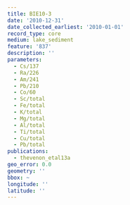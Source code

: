 ```yaml
---
title: BIE10-3
date: '2010-12-31'
date_collected_earliest: '2010-01-01'
record_type: core
medium: lake_sediment
feature: '837'
description: ''
parameters:
  - Cs/137
  - Ra/226
  - Am/241
  - Pb/210
  - Co/60
  - Sc/total
  - Fe/total
  - K/total
  - Mg/total
  - Al/total
  - Ti/total
  - Cu/total
  - Pb/total
publications:
  - thevenon_etal13a
geo_error: 0.0
geometry: ''
bbox: ~
longitude: ''
latitude: ''
---
```

